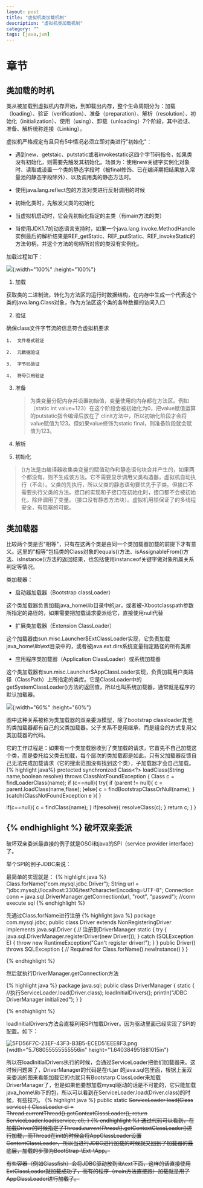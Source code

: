 ```yaml
---
layout: post
title: "虚拟机类加载机制"
description: "虚拟机类加载机制"
category: ""
tags: [java,jvm]
---
```



章节
====

类加载的时机
------------

类从被加载到虚拟机内存开始，到卸载出内存，整个生命周期分为：加载（loading）、验证（verification）、准备（preparation）、解析（resolution）、初始化（initialization）、使用（using）、卸载（unloading）7个阶段，其中验证、准备、解析统称连接（Linking）。

虚拟机严格规定有且只有5中情况必须立即对类进行"初始化"：

-   遇到new、getstaic、putstatic或者invokestatic这四个字节码指令，如果类没有初始化，则需要先触发其初始化。场景为：使用new关键字实例化对象时、读取或设置一个类的静态字段时（被final修饰、已在编译期把结果放入常量池的静态字段除外）、以及调用类的静态方法时。

-   使用java.lang.reflect包的方法对类进行反射调用的时候

-   初始化类时，先触发父类的初始化

-   当虚拟机启动时，它会先初始化指定的主类（有main方法的类）

-   当使用JDK1.7的动态语言支持时，如果一个java.lang.invoke.MethodHandle实例最后的解析结果是REF\_getStatic、REF\_putStatic、REF\_invokeStatic的方法句柄，并这个方法的句柄所对应的类没有实例化。

加载过程如下：

![](../images/虚拟机类加载机制/image1.png){:width="100%" :height="100%"}

1.  加载

 获取类的二进制流，转化为方法区的运行时数据结构，在内存中生成一个代表这个类的java.lang.Class对象，作为方法区这个类的各种数据的访问入口

2.  验证

 确保class文件字节流的信息符合虚拟机要求

	1.  文件格式验证

	2.  元数据验证

	3.  字节码验证

	4.  符号引用验证

3.  准备

	>为类变量分配内存并设置初始值，变量使用的内存都在方法区。例如（static int value=123）在这个阶段会被初始化为0，把value赋值运算的putstatic指令编译后放在了 clinit方法中，所以初始化阶段才会将value赋值为123。但如果value修饰为static final，则准备阶段就会赋值为123。

4.  解析

5.  初始化
> <clinit>()方法是由编译器收集类变量的赋值动作和静态语句块合并产生的，如果两个都没有，则不生成该方法。它不需要显示调用父类构造器，虚拟机自动执行（<init>不会）。父类的<clinit>先执行，所以父类的静态语句要优先于子类。但接口不需要执行父类的<clinit>方法。接口的实现和子接口在初始化时，接口都不会被初始化，除非调用了变量。（接口没有静态方法块）。虚拟机用锁保证了<clinit>的多线程安全，有阻塞的可能。


类加载器
--------

比较两个类是否"相等"，只有在这两个类是由同一个类加载器加载的前提下才有意义。这里的"相等"包括类的Class对象的equals()方法、isAssignableFrom()方法、isInstance()方法的返回结果，也包括使用instanceof关键字做对象所属关系判定等情况。

类加载器：

-   启动器加载器（Bootstrap classLoader）

 这个类加载器负责加载java\_home\\lib目录中的jar，或者被-Xbootclasspath参数所指定的路径的，如果需要把加载请求委派给它，直接使用null代替

-   扩展类加载器（Extension ClassLoader）

 这个加载器由sun.misc.Launcher\$ExtClassLoader实现，它负责加载java\_home\\lib\\ext目录中的，或者被java.ext.dirs系统变量指定路径的所有类库

-   应用程序类加载器（Application ClassLoader）或系统加载器

 这个类加载器有sun.misc.Launcher\$AppClassLoader实现，负责加载用户类路径（ClassPath）上所指定的类库。它是ClassLoader中的getSystemClassLoader()方法的返回值，所以也叫系统加载器，通常就是程序的默认加载器。

![](../images/虚拟机类加载机制/image2.png){:width="60%" :height="60%"}

图中这种关系被称为类加载器的双亲委派模型，除了bootstrap
classloader其他的类加载器都有自己的父类加载器。父子关系不是用继承，而是组合的方式复用父类加载器的代码。

它的工作过程是：如果有一个类加载器收到了类加载的请求，它首先不自己加载这个类，而是委托给父类去加载，每个层次的类加载都是如此，只有父加载器反馈自己无法完成加载请求（它的搜索范围没有找到这个类），子加载器才会自己加载。
{% highlight java%}
protected synchronized Class<?> loadClass(String name,boolean resolve) throws ClassNotFoundException {
Class c = findLoaderClass(name);
if (c==null){
  try{
  if (parent != null){
    c = parent.loadClass(name,flase);
  }else{
  c = findBootstrapClassOrNull(name);
}
}catch(ClassNotFoundException e ){
}

if(c==null){
 c = findClass(name);
}
if(resolve){
  resolveClass(c);
}
return c;
}
}

{% endhighlight %}
破坏双亲委派
------------

破坏双亲委派最直接的例子就是OSGi和java的SPI（service provider
interface）了。

举个SPI的例子JDBC来说：

最简单的实现就是：
{% highlight java %}
Class.forName("com.mysql.jdbc.Driver");
String url = "jdbc:mysql://localhost:3306/test?characterEncoding=UTF-8";
Connection conn = java.sql.DriverManager.getConnection(url, "root", "passwd");
//conn execute sql
{% endhighlight %}

先通过Class.forName进行注册
{% highlight java %}
package com.mysql.jdbc;
public class Driver extends NonRegisteringDriver implements java.sql.Driver {
    // 注册到DriverManager
    static {
        try {
            java.sql.DriverManager.registerDriver(new Driver());
        } catch (SQLException E) {
            throw new RuntimeException("Can't register driver!");
        }
    }
    public Driver() throws SQLException {
        // Required for Class.forName().newInstance()
    }
}

{% endhighlight %}

然后就执行DriverManager.getConnection方法

{% highlight java %}
package java.sql;
public class DriverManager {
static {
    //执行ServiceLoader.load(Driver.class);
        loadInitialDrivers();
        println("JDBC DriverManager initialized");
}
}

{% endhighlight %}

loadInitialDrivers方法会直接利用SPI加载Driver。因为驱动里面已经实现了SPI的配置。如下：

![5FD56F7C-23EF-43F3-B3B5-ECED51EEE8F3.png](../images/虚拟机类加载机制/image3.jpeg){width="5.768055555555556in"
height="1.640384951881015in"}

所以在loadInitialDrivers执行的时候，会通过ServiceLoader把他们加载器来。这时候问题来了，DriverManager的代码是在rt.jar
的java.sql包里面，根据上面双亲委派的图来看能加载它的也就只有Bootstarp
ClassLoder来加载DriverManager了，但是如果他要想加载mysql驱动的话是不可能的，它只能加载java\_home\\lib下的包，所以可以看到在ServiceLoader.load(Driver.class)的时候，有些技巧。
{% highlight java %}
public static <S> ServiceLoader<S> load(Class<S> service) {
    ClassLoader cl = Thread.currentThread().getContextClassLoader();
    return ServiceLoader.load(service, cl);
}
{% endhighlight %}
通过代码可以看到，在加载Driver的时候指定了Thread.*currentThread*().getContextClassLoader()进行加载，而Thread在init的时候会将AppClassLoader设置ContentClassLoader，所以当进行JDBC进行加载的时候就又回到了加载器的最底层，加载的步骤为BootStrap-\Ext-\App。

有些容器（例如Glassfish）会将JDBC驱动放到lib\\ext下面，这样的话直接使用ExtClassLoader就加载成功了，而有的程序（main方法直接跑）加载就是用了AppClassLoader进行加载了。
